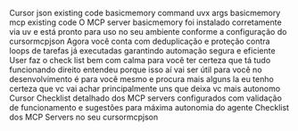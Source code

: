 Cursor
json
  existing code 
basicmemory 
command uvx
args basicmemory mcp
  existing code 
 O MCP server basicmemory foi instalado corretamente via uv e está pronto para uso no seu ambiente conforme a configuração do cursormcpjson
Agora você conta com deduplicação e proteção contra loops de tarefas já executadas garantindo automação segura e eficiente
User
faz o check list bem com calma para você ter certeza que tá tudo funcionando direito entendeu porque isso aí vai ser útil para você no desenvolvimento é para você mesmo
e procura mais alguns la eu tenho certeza que vc vai achar principalmente uns que deixa vc mais autonomo
Cursor
 Checklist detalhado dos MCP servers configurados com validação de funcionamento e sugestões para máxima autonomia do agente
 Checklist dos MCP Servers no seu cursormcpjson